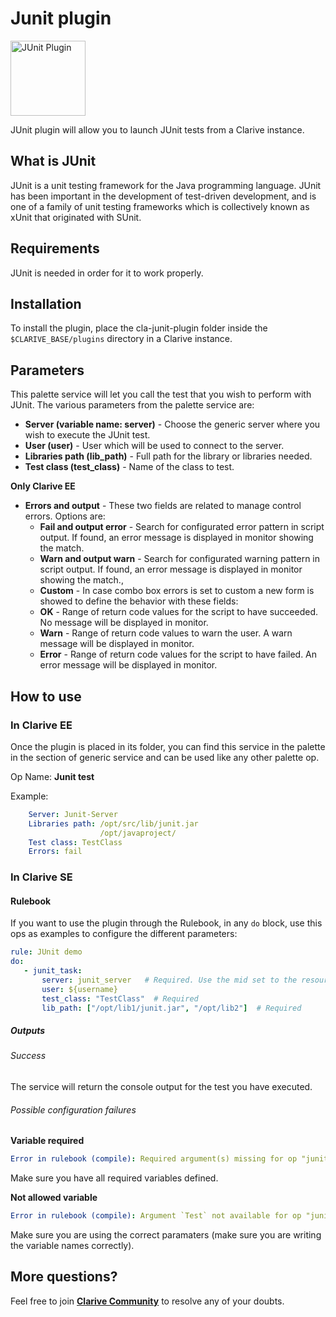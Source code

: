 # Junit plugin

<img src="https://cdn.rawgit.com/clarive/cla-junit-plugin/master/public/icon/junit.svg?sanitize=true" alt="JUnit Plugin" title="JUnit Plugin" width="120" height="120">

JUnit plugin will allow you to launch JUnit tests from a Clarive instance.

## What is JUnit

JUnit is a unit testing framework for the Java programming language. JUnit has been important in the development of test-driven development, and is one of a family of unit testing frameworks which is collectively known as xUnit that originated with SUnit.

## Requirements

JUnit is needed in order for it to work properly.

## Installation

To install the plugin, place the cla-junit-plugin folder inside the `$CLARIVE_BASE/plugins`
directory in a Clarive instance.

## Parameters

This palette service will let you call the test that you wish to perform with JUnit.
The various parameters from the palette service are:

- **Server (variable name: server)** - Choose the generic server where you wish to execute the JUnit test. 
- **User (user)** - User which will be used to connect to the server.
- **Libraries path (lib_path)** - Full path for the library or libraries needed.
- **Test class (test_class)** - Name of the class to test.

**Only Clarive EE**

- **Errors and output** - These two fields are related to manage control errors. Options are:
   - **Fail and output error** - Search for configurated error pattern in script output. If found, an error message is displayed in monitor showing the match.
   - **Warn and output warn** - Search for configurated warning pattern in script output. If found, an error message is displayed in monitor showing the match.,
   - **Custom** - In case combo box errors is set to custom a new form is showed to define the behavior with these fields:
   - **OK** - Range of return code values for the script to have succeeded. No message will be displayed in monitor.
   - **Warn** - Range of return code values to warn the user. A warn message will be displayed in monitor.
   - **Error** - Range of return code values for the script to have failed. An error message will be displayed in monitor.

## How to use

### In Clarive EE

Once the plugin is placed in its folder, you can find this service in the palette in the section of generic service and can be used like any other palette op.

Op Name: **Junit test**

Example:

```yaml
    Server: Junit-Server
    Libraries path: /opt/src/lib/junit.jar
                    /opt/javaproject/
    Test class: TestClass
    Errors: fail
``` 

### In Clarive SE

#### Rulebook

If you want to use the plugin through the Rulebook, in any `do` block, use this ops as examples to configure the different parameters:

```yaml
rule: JUnit demo
do:
   - junit_task:
       server: junit_server   # Required. Use the mid set to the resource you created
       user: ${username}     
       test_class: "TestClass"  # Required
       lib_path: ["/opt/lib1/junit.jar", "/opt/lib2"]  # Required   
```

##### Outputs

###### Success

The service will return the console output for the test you have executed.

###### Possible configuration failures

**Variable required**

```yaml
Error in rulebook (compile): Required argument(s) missing for op "junit_task": "server"
```

Make sure you have all required variables defined.

**Not allowed variable**

```yaml
Error in rulebook (compile): Argument `Test` not available for op "junit_task"
```

Make sure you are using the correct paramaters (make sure you are writing the variable names correctly).

## More questions?

Feel free to join **[Clarive Community](https://community.clarive.com/)** to resolve any of your doubts.